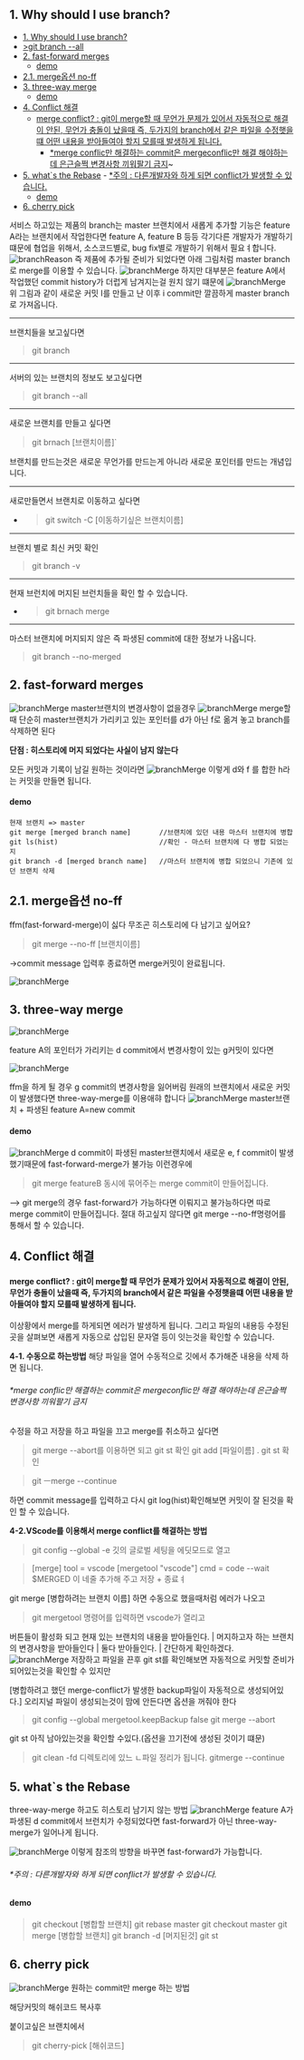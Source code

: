 ## 1. Why should I use branch?

- [1. Why should I use branch?](#1-why-should-i-use-branch)
- [>git branch --all](#git-branch---all)
- [2. fast-forward merges](#2-fast-forward-merges)
    - [demo](#demo)
- [2.1. merge옵션 no-ff](#21-merge옵션-no-ff)
- [3. three-way merge](#3-three-way-merge)
    - [demo](#demo-1)
- [4. Conflict 해결](#4-conflict-해결)
    - [merge conflict? : git이 merge할 때 무언가 문제가 있어서 자동적으로 해결이 안된, 무언가 충돌이 났을때 즉, 두가지의 branch에서 같은 파일을 수정햇을떄 어떤 내용을 받아들여야 할지 모를때 발생하게 됩니다.](#merge-conflict--git이-merge할-때-무언가-문제가-있어서-자동적으로-해결이-안된-무언가-충돌이-났을때-즉-두가지의-branch에서-같은-파일을-수정햇을떄-어떤-내용을-받아들여야-할지-모를때-발생하게-됩니다)
        - [*merge conflic만 해결하는 commit은 mergeconflic만 해결 해야하는데 은근슬쩍 변경사항 끼워팔기 금지](#merge-conflic만-해결하는-commit은-mergeconflic만-해결-해야하는데-은근슬쩍-변경사항-끼워팔기-금지)~
- [5. what`s the Rebase](#5-whats-the-rebase)
        - [*주의 : 다른개발자와 하게 되면 conflict가 발생할 수 있습니다.](#주의--다른개발자와-하게-되면-conflict가-발생할-수-있습니다)
    - [demo](#demo-2)
- [6. cherry pick](#6-cherry-pick)








서비스 하고있는 제품의 branch는 master 브랜치에서
 새롭게 추가할 기능은 feature A라는 브랜치에서 작업한다면 
 feature A, feature B 등등 각기다른 개발자가 개발하기 떄문에
 협업을 위해서, 소스코드별로, bug fix별로 개발하기 위해서 필요ㅕ합니다.
 ![branchReason](git/../picture/branchReason.png)
 즉 제품에 추가될 준비가 되었다면 아래 그림처럼 master branch로 merge를 이용할 수 있습니다.
![branchMerge](git/../picture/branchMerge.png)
하지만 대부분은  feature A에서 작업했던 commit history가 더럽게 남겨지는걸 원치 않기 떄문에
![branchMerge](git/../picture/branchMerge2.png)
위 그림과 같이 새로운 커밋 I를 만들고 난 이후
i commit만 깔끔하게 master branch로 가져옵니다.

---
브랜치들을 보고싶다면 

>git branch
<hr>
서버의 있는 브랜치의 정보도 보고싶다면

>git branch --all
---
새로운 브랜치를 만들고 싶다면
>git brnach [브랜치이름]`

 브랜치를 만드는것은 새로운 무언가를 만드는게 아니라 새로운 포인터를 만드는 개념입니다.

---

새로만들면서 브랜치로 이동하고 싶다면
- >git switch -C [이동하기싶은 브랜치이름]

---
브랜치 별로 최신 커밋 확인

>git branch -v

---
현재 브런치에 머지된 브런치들을 확인 할 수 있습니다.
- >git brnach merge 

---
마스터 브랜치에 머지되지 않은 
즉 파생된 commit에 대한 정보가 나옵니다.
>git branch --no-merged
 
## 2. fast-forward merges

![branchMerge](git/../picture/fast-forward-merge.png)
master브랜치의 변경사항이 없을경우 
![branchMerge](git/../picture/fast-forward-merge2.png)
merge할때 단순히 master브랜치가 가리키고 있는 포인터를 d가 아닌 f로 옮겨 놓고 branch를 삭제하면 된다

**단점 : 히스토리에 머지 되었다는 사실이 남지 않는다**

모든 커밋과 기록이 남길 원하는 것이라면 
![branchMerge](git/../picture/fast-forward-merge3.png)
이렇게 d와 f 를 합한 h라는 커밋을 만들면 됩니다.

#### demo 
```
현재 브랜치 => master
git merge [merged branch name]       //브랜치에 있던 내용 마스터 브랜치에 병합
git ls(hist)                         //확인 - 마스터 브랜치에 다 병합 되었는지
git branch -d [merged branch name]   //마스터 브랜치에 병합 되었으니 기존에 있던 브랜치 삭제
```

## 2.1. merge옵션 no-ff
ffm(fast-forward-merge)이 싫다 무조곤 히스토리에 다 남기고 싶어요?
>git merge --no-ff [브랜치이름]

->commit message 입력후 종료하면
merge커밋이 완료됩니다. 

![branchMerge](git/../picture/--no-ff.png)


## 3. three-way merge
![branchMerge](git/../picture/three-way-merge.png)

feature A의 포인터가 가리키는 d commit에서 변경사항이 있는 g커밋이 있다면

![branchMerge](git/../picture/three-way-merge2.png)

ffm을 하게 될 경우 g commit의 변경사항을 잃어버림
원래의 브랜치에서 새로운 커밋이 발생했다면 three-way-merge를 이용애햐 합니다
![branchMerge](git/../picture/three-way-merge3.png)
master브랜치 + 파생된 feature A=new commit

#### demo
![branchMerge](git/../picture/three-way-merge1.png)
 d commit이 파생된 master브랜치에서 새로운 e, f commit이 발생 했기때문에 fast-forward-merge가 불가능
 이런경우에 
 >git merge featureB 동시에 묶어주는 merge commit이 만들어집니다.

 --> git merge의 경우 fast-forward가 가능하다면 이뤄지고 불가능하다면 따로 merge commit이 만들어집니다.
 절대 하고싶지 않다면 git merge --no-ff명령어를 통해서 할 수 있습니다.

 
 ## 4. Conflict 해결
#### merge conflict? : git이 merge할 때 무언가 문제가 있어서 자동적으로 해결이 안된, 무언가 충돌이 났을때 즉, 두가지의 branch에서 같은 파일을 수정햇을떄 어떤 내용을 받아들여야 할지 모를때 발생하게 됩니다.

이상황에서 merge를 하게되면 에러가 발생하게 됩니다.
그리고 파일의 내용등 수정된 곳을 살펴보면 새롭게 자동으로 삽입된 문자열 등이 잇는것을 확인할 수 있습니다.

__4-1. 수동으로 하는방법__ 
해당 파일을 열어 수동적으로 깃에서 추가해준 내용을 삭제 하면 됩니다.
###### *merge conflic만 해결하는 commit은 mergeconflic만 해결 해야하는데 은근슬쩍 변경사항 끼워팔기 금지
수정을 하고 저장을 하고 파일을 끄고 
merge를 취소하고 싶다면
>git merge --abort를 이용하면 되고
git st 확인
>git add [파일이름] .
git st 확인

>git ㅡmerge --continue

하면 commit message를 입력하고 다시
git log(hist)확인해보면
커밋이 잘 된것을 확인 할 수 있습니다.

__4-2.VScode를 이용해서 merge conflict를 해결하는 방법__

>git config --global -e 깃의 글로벌 세팅을 에딧모드로 열고

>[merge]
    tool = vscode
[mergetool "vscode"]
    cmd = code --wait $MERGED
이 네줄 추가해 주고
저장 + 종료ㅕ

git merge [병합하려는 브랜치 이름]
하면 수동으로 했을때처럼 에러가 나오고
>git mergetool 명령어를 입력하면 vscode가 열리고

버튼들이 활성화 되고
현재 있는 브랜치의 내용을 받아들인다. | 머지하고자 하는 브랜치의 변경사항을 받아들인다 | 둘다 받아들인다. | 간단하게 확인하겠다.
![branchMerge](git/../picture/merge-conflict.png)
저장하고 파일을 끈후 git st를 확인해보면 
자동적으로 커밋할 준비가 되어있는것을 확인할 수 있지만

[병합하려고 했던 merge-conflict가 발생한 backup파일이 자동적으로 생성되어있다.]
오리지널 파일이 생성되는것이 맘에 안든다면 옵션을 꺼줘야 한다
>git config --global mergetool.keepBackup false
git merge --abort

git st
아직 남아있는것을 확인할 수있다.(옵션을 끄기전에 생성된 것이기 떄문)

>git clean -fd
디렉토리에 있느 ㄴ파일 정리가 됩니다. 
gitmerge --continue

## 5. what`s the Rebase
three-way-merge 하고도 히스토리 남기지 않는 방법
 ![branchMerge](git/../picture/rebase1.png)
 feature A가 파생된 d commit에서 
 브런치가 수정되었다면 fast-forward가 아닌 three-way-merge가 일어나게 됩니다.
 
 ![branchMerge](git/../picture/rebase2.png)
이렇게 참조의 방향을 바꾸면 fast-forward가 가능합니다.

###### *주의 : 다른개발자와 하게 되면 conflict가 발생할 수 있습니다.

#### demo

>git checkout [병합할 브랜치]
git rebase master
git checkout master
git merge [병합할 브랜치]
git branch -d [머지된것]
git st


## 6. cherry pick
 ![branchMerge](git/../picture/cherrypick1.png)
원하는 commit만 merge 하는 방법

해당커밋의 해쉬코드 복사후 

붙이고싶은 브랜치에서 
>git cherry-pick [해쉬코드]


